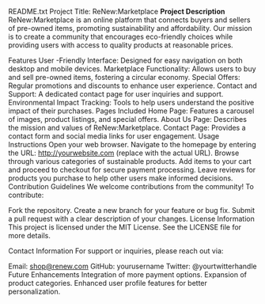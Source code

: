 README.txt
  Project Title: ReNew:Marketplace
**Project Description**
ReNew:Marketplace is an online platform that connects buyers and sellers of pre-owned items, promoting sustainability and affordability. Our mission is to create a community that encourages eco-friendly choices while providing users with access to quality products at reasonable prices.

Features
User -Friendly Interface: Designed for easy navigation on both desktop and mobile devices.
Marketplace Functionality: Allows users to buy and sell pre-owned items, fostering a circular economy.
Special Offers: Regular promotions and discounts to enhance user experience.
Contact and Support: A dedicated contact page for user inquiries and support.
Environmental Impact Tracking: Tools to help users understand the positive impact of their purchases.
Pages Included
Home Page: Features a carousel of images, product listings, and special offers.
About Us Page: Describes the mission and values of ReNew:Marketplace.
Contact Page: Provides a contact form and social media links for user engagement.
Usage Instructions
Open your web browser.
Navigate to the homepage by entering the URL: http://yourwebsite.com (replace with the actual URL).
Browse through various categories of sustainable products.
Add items to your cart and proceed to checkout for secure payment processing.
Leave reviews for products you purchase to help other users make informed decisions.
Contribution Guidelines
We welcome contributions from the community! To contribute:

Fork the repository.
Create a new branch for your feature or bug fix.
Submit a pull request with a clear description of your changes.
License Information
This project is licensed under the MIT License. See the LICENSE file for more details.

Contact Information
For support or inquiries, please reach out via:

Email: shop@renew.com
GitHub: yourusername
Twitter: @yourtwitterhandle
Future Enhancements
Integration of more payment options.
Expansion of product categories.
Enhanced user profile features for better personalization.
